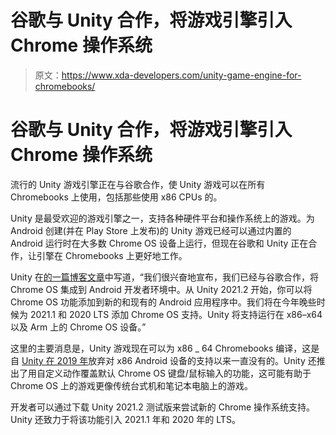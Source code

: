 # 谷歌与 Unity 合作，将游戏引擎引入 Chrome 操作系统

> 原文：<https://www.xda-developers.com/unity-game-engine-for-chromebooks/>

# 谷歌与 Unity 合作，将游戏引擎引入 Chrome 操作系统

流行的 Unity 游戏引擎正在与谷歌合作，使 Unity 游戏可以在所有 Chromebooks 上使用，包括那些使用 x86 CPUs 的。

Unity 是最受欢迎的游戏引擎之一，支持各种硬件平台和操作系统上的游戏。为 Android 创建(并在 Play Store 上发布)的 Unity 游戏已经可以通过内置的 Android 运行时在大多数 Chrome OS 设备上运行，但现在谷歌和 Unity 正在合作，让引擎在 Chromebooks 上更好地工作。

Unity 在[的一篇博客文章](https://blog.unity.com/technology/build-and-port-for-chrome-os)中写道，“我们很兴奋地宣布，我们已经与谷歌合作，将 Chrome OS 集成到 Android 开发者环境中。从 Unity 2021.2 开始，你可以将 Chrome OS 功能添加到新的和现有的 Android 应用程序中。我们将在今年晚些时候为 2021.1 和 2020 LTS 添加 Chrome OS 支持。Unity 将支持运行在 x86–x64 以及 Arm 上的 Chrome OS 设备。”

这里的主要消息是，Unity 游戏现在可以为 x86 _ 64 Chromebooks 编译，这是自 [Unity 在 2019 年](https://blog.unity.com/technology/android-support-update-64-bit-and-app-bundles-backported-to-2017-4-lts)放弃对 x86 Android 设备的支持以来一直没有的。Unity 还推出了用自定义动作覆盖默认 Chrome OS 键盘/鼠标输入的功能，这可能有助于 Chrome OS 上的游戏更像传统台式机和笔记本电脑上的游戏。

开发者可以通过下载 Unity 2021.2 测试版来尝试新的 Chrome 操作系统支持。Unity 还致力于将该功能引入 2021.1 年和 2020 年的 LTS。
